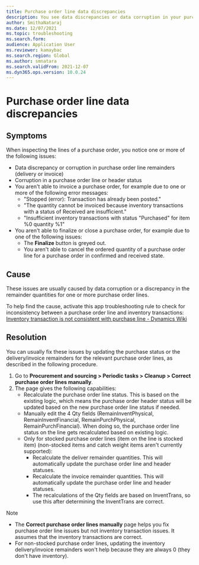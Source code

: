 ```yaml
--- 
title: Purchase order line data discrepancies 
description: You see data discrepancies or data corruption in your purchase order lines.
author: SmithaNataraj 
ms.date: 12/07/2021 
ms.topic: troubleshooting 
ms.search.form: 
audience: Application User 
ms.reviewer: kamaybac 
ms.search.region: Global 
ms.author: smnatara 
ms.search.validFrom: 2021-12-07
ms.dyn365.ops.version: 10.0.24 
--- 
```

# Purchase order line data discrepancies

## Symptoms

When inspecting the lines of a purchase order, you notice one or more of the following issues:

- Data discrepancy or corruption in purchase order line remainders (delivery or invoice)
- Corruption in a purchase order line or header status
- You aren't able to invoice a purchase order, for example due to one or more of the following error messages:
  - "Stopped (error): Transaction has already been posted."
  - "The quantity cannot be invoiced because inventory transactions with a status of Received are insufficient."
  - "Insufficient inventory transactions with status "Purchased" for item %0 quantity %1"
- You aren't able to finalize or close a purchase order, for example due to one of the following issues:
  - The **Finalize** button is greyed out.
  - You aren't able to cancel the ordered quantity of a purchase order line for a purchase order in confirmed and received state.

## Cause

These issues are usually caused by data corruption or a discrepancy in the remainder quantities for one or more purchase order lines.

To help find the cause, activate this app troubleshooting rule to check for inconsistency between a purchase order line and inventory transactions: [Inventory transaction is not consistent with purchase line - Dynamics Wiki](https://dynamics.wiki/index.php/Inventory_transaction_is_not_consistent_with_purchase_line#How_to_activate_rules) <!-- KFM: This looks like an internal resource. What to we want to tell users about this? Call Microsoft Support and request something we mention here? -->

## Resolution

You can usually fix these issues by updating the purchase status or the delivery/invoice remainders for the relevant purchase order lines, as described in the following procedure.

1. Go to **Procurement and sourcing \> Periodic tasks \> Cleanup \> Correct purchase order lines manually**.
1. The page gives the following capabilities: <!-- KFM: Update the following to provide instructions on how to do each of these things (eg, name UI labels, fields and values). -->
    - Recalculate the purchase order line status. This is based on the existing logic, which means the purchase order header status will be updated based on the new purchase order line status if needed.
    - Manually edit the 4 Qty fields (RemainInventPhysical, RemainInventFinancial, RemainPurchPhysical, RemainPurchFinancial). When doing so, the purchase order line status on the line gets recalculated based on existing logic.
    - Only for stocked purchase order lines (item on the line is stocked item) (non-stocked items and catch weight items aren't currently supported):
        - Recalculate the deliver remainder quantities. This will automatically update the purchase order line and header statuses.
        - Recalculate the invoice remainder quantities. This will automatically update the purchase order line and header statuses.
        - The recalculations of the Qty fields are based on InventTrans, so use this after determining the InventTrans are correct.

> [!NOTE]
>
> - The **Correct purchase order lines manually** page helps you fix purchase order line issues but not inventory transaction issues. It assumes that the inventory transactions are correct.
> - For non-stocked purchase order lines, updating the inventory delivery/invoice remainders won't help because they are always 0 (they don't have inventory). <!-- KFM: Can we give more/better advice for this situation? -->

